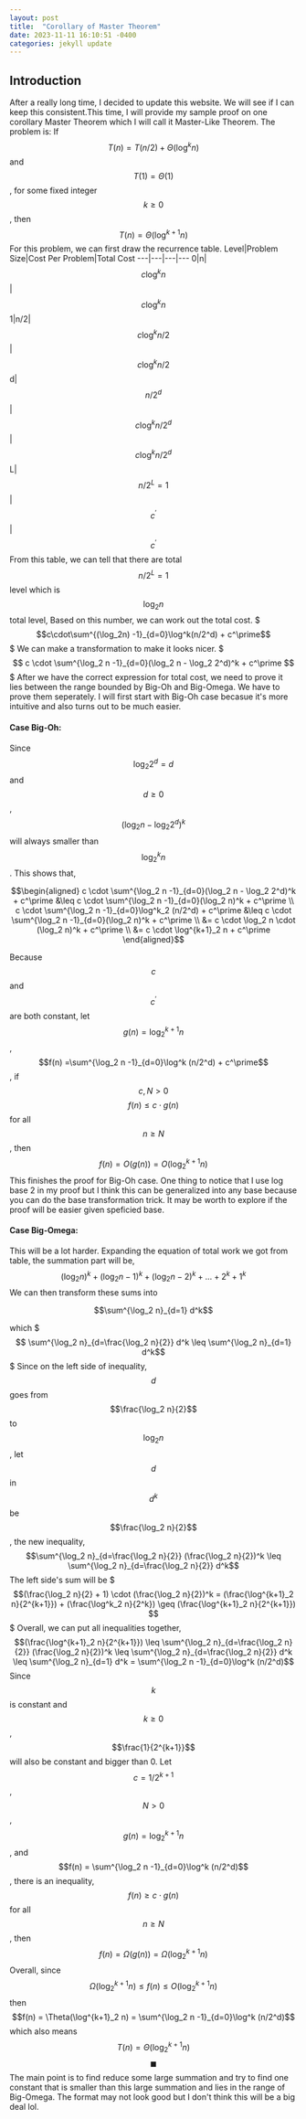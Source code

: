 ```yaml
---
layout: post
title:  "Corollary of Master Theorem"
date: 2023-11-11 16:10:51 -0400
categories: jekyll update
---
```

## Introduction
After a really long time, I decided to update this website. We will see if I can keep this consistent.This time, I will provide my sample proof on one corollary Master Theorem which I will call it Master-Like Theorem. The problem is:
If 
$$T(n) = T(n/2) + \Theta(\log^kn)$$
and $$T(1) = \Theta(1)$$, for some fixed integer $$k \geq 0$$, then 
$$T(n) = \Theta(\log^{k+1}n)$$
For this problem, we can first draw the recurrence table.
Level|Problem Size|Cost Per Problem|Total Cost
---|---|---|---
0|n|$$c\log^kn$$|$$c\log^kn$$
1|n/2|$$c\log^kn/2$$|$$c\log^kn/2$$
d|$$n/2^d$$|$$c\log^kn/2^d$$|$$c\log^kn/2^d$$
L|$$n/2^L = 1$$| $$c^\prime$$|$$c^\prime$$
From this table, we can tell that there are total $$n/2^L = 1$$ level which is $$\log_2n$$ total level, Based on this number, we can work out the total cost.
$$$c\cdot\sum^{(\log_2n) -1}_{d=0}\log^k(n/2^d) + c^\prime$$$
We can make a transformation to make it looks nicer.
$$$ c \cdot \sum^{\log_2 n -1}_{d=0}(\log_2 n - \log_2 2^d)^k + c^\prime $$$
After we have the correct expression for total cost, we need to prove it lies between the range bounded by Big-Oh and Big-Omega. We have to prove them seperately. 
I will first start with Big-Oh case becasue it's more intuitive and also turns out to be much easier.
#### Case Big-Oh:
Since $$\log_2 2^d = d$$ and $$d \geq 0$$, $$(\log_2 n - \log_2 2^d)^k$$ will always smaller than $$\log^k_2 n$$.
This shows that,


$$\begin{aligned}
    c \cdot \sum^{\log_2 n -1}_{d=0}(\log_2 n - \log_2 2^d)^k + c^\prime &\leq c \cdot \sum^{\log_2 n -1}_{d=0}(\log_2 n)^k + c^\prime \\
    c \cdot \sum^{\log_2 n -1}_{d=0}\log^k_2 (n/2^d) + c^\prime &\leq c \cdot \sum^{\log_2 n -1}_{d=0}(\log_2 n)^k + c^\prime  \\ 
    &= c \cdot \log_2 n \cdot (\log_2 n)^k + c^\prime \\
    &= c \cdot \log^{k+1}_2 n + c^\prime 
\end{aligned}$$

Because $$c$$ and $$c^\prime$$ are both constant, let $$g(n) =\log^{k+1}_2 n $$, $$f(n) =\sum^{\log_2 n -1}_{d=0}\log^k (n/2^d) + c^\prime$$, if $$c, N> 0$$
$$f(n) \leq c \cdot g(n)$$
for all $$n \geq N$$, then 
$$f(n) = O(g(n)) = O(\log^{k+1}_2 n)$$
This finishes the proof for Big-Oh case. One thing to notice that I use log base 2 in my proof but I think this can be generalized into any base because you can do the base transformation trick. It may be worth to explore if the proof will be easier given speficied base.
#### Case Big-Omega:
This will be a lot harder.
Expanding the equation of total work we got from table, the summation part will be,
$$(\log_2 n )^k + (\log_2 n -1)^k + (\log_2 n -2)^k + \dots + 2^k + 1^k$$
We can then transform these sums into

$$\sum^{\log_2 n}_{d=1} d^k$$

which 
$$$ \sum^{\log_2 n}_{d=\frac{\log_2 n}{2}} d^k \leq \sum^{\log_2 n}_{d=1} d^k$$$
Since on the left side of inequality, $$d$$ goes from $$\frac{\log_2 n}{2}$$ to $$\log_2 n$$ , let $$d$$ in $$d^k$$ be $$\frac{\log_2 n}{2}$$, the new inequality,
$$\sum^{\log_2 n}_{d=\frac{\log_2 n}{2}} (\frac{\log_2 n}{2})^k \leq \sum^{\log_2 n}_{d=\frac{\log_2 n}{2}} d^k$$
The left side's sum will be 
$$$(\frac{\log_2 n}{2} + 1) \cdot (\frac{\log_2 n}{2})^k = (\frac{\log^{k+1}_2 n}{2^{k+1}}) + (\frac{\log^k_2 n}{2^k}) \geq (\frac{\log^{k+1}_2 n}{2^{k+1}}) $$$
Overall, we can put all inequalities together,
$$(\frac{\log^{k+1}_2 n}{2^{k+1}}) \leq \sum^{\log_2 n}_{d=\frac{\log_2 n}{2}} (\frac{\log_2 n}{2})^k \leq 
\sum^{\log_2 n}_{d=\frac{\log_2 n}{2}} d^k \leq \sum^{\log_2 n}_{d=1} d^k = \sum^{\log_2 n -1}_{d=0}\log^k (n/2^d)$$
Since $$k$$ is constant and $$k \geq 0$$, $$\frac{1}{2^{k+1}}$$ will also be constant and bigger than 0. Let $$c = 1/2^{k+1}$$,$$N > 0$$, $$g(n) = \log^{k+1}_2 n$$, and $$f(n) = \sum^{\log_2 n -1}_{d=0}\log^k (n/2^d)$$, there is an inequality,
$$f(n) \geq c \cdot g(n)$$
for all $$n \geq N$$, then
$$f(n)  = \Omega(g(n)) = \Omega(\log^{k+1}_2 n)$$
Overall, since 
$$\Omega(\log^{k+1}_2 n) \leq f(n) \leq O(\log^{k+1}_2 n)$$
then
$$f(n) = \Theta(\log^{k+1}_2 n) = \sum^{\log_2 n -1}_{d=0}\log^k (n/2^d)$$
which also means
$$T(n) =\Theta(\log^{k+1}_2 n)$$
$$\blacksquare$$
The main point is to find reduce some large summation and try to find one constant that is smaller than this large summation and lies in the range of Big-Omega.
The format may not look good but I don't think this will be a big deal lol.

















